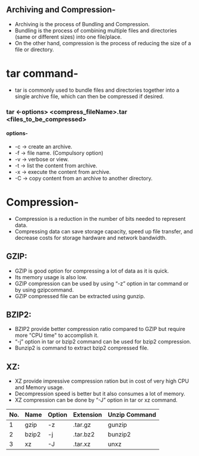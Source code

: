 ## Archiving and Compression-
- Archiving is the process of Bundling and Compression.
- Bundling is the process of combining multiple files and directories (same or different sizes) into one file/place.
- On the other hand, compression is the process of reducing the size of a file or directory.

# tar command-
 - tar is commonly used to bundle files and directories together into a single archive file, which can then be compressed if desired.
### tar <-options> <compress_fileName>.tar <files_to_be_compressed>
#### options-
- -c -> create an archive.
- -f -> file name. (Compulsory option)
- -v -> verbose or view.
- -t -> list the content from archive.
- -x -> execute the content from archive.
- -C -> copy content from an archive to another directory.

# Compression-
- Compression is a reduction in the number of bits needed to represent data.
- Compressing data can save storage capacity, speed up file transfer, and decrease costs for storage hardware and network bandwidth.

## GZIP: 
- GZIP is good option for compressing a lot of data as it is quick.
- Its memory usage is also low.
- GZIP compression can be used by using “-z” option in tar command or by using gzipcommand.
- GZIP compressed file can be extracted using gunzip.
## BZIP2:
- BZIP2 provide better compression ratio compared to GZIP but require more "CPU time" to accomplish it.
- “-j” option in tar or bzip2 command can be used for bzip2 compression.
- Bunzip2 is command to extract bzip2 compressed file.
## XZ:
- XZ provide impressive compression ration but in cost of very high CPU and Memory usage.
- Decompression speed is better but it also consumes a lot of memory.
- XZ compression can be done by “-J” option in tar or xz command.

| No. | Name   | Option | Extension      | Unzip Command |
|-----|--------|--------|----------------|---------------|
| 1   | gzip   | -z     | .tar.gz        | gunzip        |
| 2   | bzip2  | -j     | .tar.bz2       | bunzip2       |
| 3   | xz     | -J     | .tar.xz        | unxz          |











